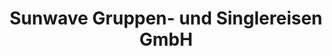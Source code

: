 ---
title: "Sunwave Gruppen- und Singlereisen GmbH"
url: /hamburg/sunwave-gruppen-und-singlereisen-gmbh/
shop: Reisebüro
---